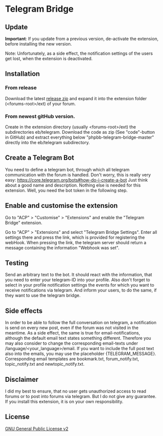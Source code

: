# Telegram Bridge

## Update

**Important**: If you update from a previous version, de-activate the extension, before installing the new version.

Note: Unfortunately, as a side effect, the notification settings of the users get lost, when the extension is deactivated.
## Installation

### From release
Download the latest [release zip](https://github.com/D-MBLD/phpbb-telegram-bridge/releases) and expand it into the extension folder (\<forums-root\>/ext) of your forum.

### From newest gitHub version.
Create in the extension directory (usually \<forums-root\>/ext) the subdirectories eb/telegram. Download the code as zip (See "code"-button in GitHub) and extract everything below "phpbb-telegram-bridge-master" directly into the eb/telegram subdirectory.

## Create a Telegram Bot

You need to define a telegram bot, through which all telegram communication with the forum is handled.
Don't worry, this is really very easy: https://core.telegram.org/bots#how-do-i-create-a-bot
Just think about a good name and description. Nothing else is needed for this extension.
Well, you need the bot token in the following step.

## Enable and customise the extension
Go to "ACP" > "Customise" > "Extensions" and enable the "Telegram Bridge" extension.

Go to "ACP" > "Extensions" and select "Telegram Bridge Settings".
Enter all settings there and press the link, which is provided for registering the webHook.
When pressing the link, the telegram server should return a message containing the information "Webhook was set".

## Testing
Send an arbitrary text to the bot. It should react with the information, that you need to enter
your telegram-ID into your profile.
Also don't forget to select in your profile notification settings the events for which you want to
receive notifications via telegram. And inform your users, to do the same, if they want to use the telegram bridge.

## Side effects
In order to be able to follow the full conversation on telegram, a notification is send on every new post, even if the forum was not visited in the meantime.
As a side effect, the same is true for email-notifications, although the default email text states something different.
Therefore you may also consider to change the corresponding email-texts under <forum-root>/language/<your_language>/email.
If you want to include the full post text also into the emails, you may use the placeholder {TELEGRAM_MESSAGE}.
Corresponding email templates are bookmark.txt, forum_notify.txt, topic_notify.txt and newtopic_notify.txt.

## Disclaimer
I did my best to ensure, that no user gets unauthorized access to read forums or to post into forums via telegram.
But I do not give any guarantee. If you install this extension, it is on your own responsibility.
 
## License

[GNU General Public License v2](license.txt)
